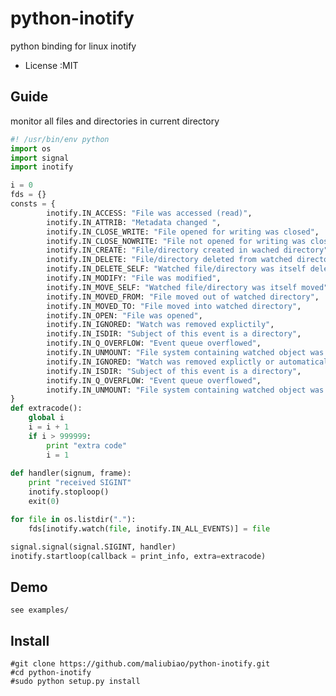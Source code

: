 python-inotify
==============
python binding for linux inotify 

* License     :MIT 

## Guide 
monitor all files and directories in current directory
```py
#! /usr/bin/env python
import os
import signal
import inotify

i = 0
fds = {}
consts = {
        inotify.IN_ACCESS: "File was accessed (read)",
        inotify.IN_ATTRIB: "Metadata changed ",
        inotify.IN_CLOSE_WRITE: "File opened for writing was closed",
        inotify.IN_CLOSE_NOWRITE: "File not opened for writing was closed",  
        inotify.IN_CREATE: "File/directory created in wached directory",
        inotify.IN_DELETE: "File/directory deleted from watched directory",
        inotify.IN_DELETE_SELF: "Watched file/directory was itself deleted",
        inotify.IN_MODIFY: "File was modified",
        inotify.IN_MOVE_SELF: "Watched file/directory was itself moved",
        inotify.IN_MOVED_FROM: "File moved out of watched directory",
        inotify.IN_MOVED_TO: "File moved into watched directory",
        inotify.IN_OPEN: "File was opened",
        inotify.IN_IGNORED: "Watch was removed explictily",
        inotify.IN_ISDIR: "Subject of this event is a directory",
        inotify.IN_Q_OVERFLOW: "Event queue overflowed",
        inotify.IN_UNMOUNT: "File system containing watched object was unmounted",
        inotify.IN_IGNORED: "Watch was removed explictly or automatically",
        inotify.IN_ISDIR: "Subject of this event is a directory",
        inotify.IN_Q_OVERFLOW: "Event queue overflowed",
        inotify.IN_UNMOUNT: "File system containing watched object was unmounted"
} 
def extracode():
    global i
    i = i + 1
    if i > 999999:
        print "extra code"
        i = 1
    
def handler(signum, frame):
    print "received SIGINT" 
    inotify.stoploop()
    exit(0)

for file in os.listdir("."): 
    fds[inotify.watch(file, inotify.IN_ALL_EVENTS)] = file 

signal.signal(signal.SIGINT, handler) 
inotify.startloop(callback = print_info, extra=extracode)
```
## Demo
    
    see examples/

## Install 
    #git clone https://github.com/maliubiao/python-inotify.git
    #cd python-inotify
    #sudo python setup.py install

